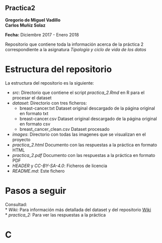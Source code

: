 ## Practica2
**Gregorio de Miguel Vadillo**  
**Carlos Muñiz Solaz**

**Fecha:** Diciembre 2017 - Enero 2018

Repositorio que contiene toda la información acerca de la práctica 2 correspondiente a la asignatura *Tipología y ciclo de vida de los datos*

# Estructura del repositorio
La estructura del repositorio es la siguiente:
   * *src*: Directorio que contiene el script *practica_2.Rmd* en R para el procesar el dataset
   * *dataset*: Directorio con tres ficheros:
      - breast-cancer.txt	Dataset original descargado de la página original en formato txt
      - breast-cancer.csv	Dataset original descargado de la página original en formato csv
      - breast_cancer_clean.csv Dataset procesado 
   * *images*: Directorio con todas las imagenes que se visualizan en el proyecto
   * *practica_2.html* Documento con las respuestas a la práctica en formato HTML
   * *practica_2.pdf* Documento con las respuestas a la práctica en formato PDF
   * *HEADER* y *CC-BY-SA-4.0*: Ficheros de licencia
   * *README.md*: Este fichero

# Pasos a seguir
Consultad:    
     * *Wiki:* Para información más detallada del dataset y del repositorio
       [Wiki](../../wiki)  
     * *practica_2:* Para ver las respuestas a la práctica 
     
 # C
